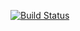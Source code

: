 [![Build Status](https://travis-ci.org/masscreed/chessviz.svg?branch=master)](https://travis-ci.org/masscreed/chessviz)
